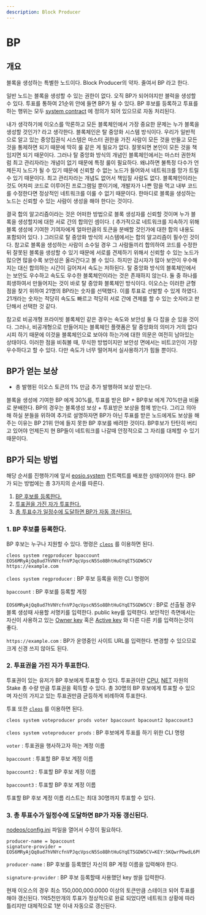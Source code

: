 ```yaml
---
description: Block Producer
---
```


# BP

## 개요

블록을 생성하는 특별한 노드이다. Block Producer의 약자. 줄여서 BP 라고 한다.

일반 노드는 블록을 생성할 수 있는 권한이 없다. 오직 BP가 되어야지만 블럭을 생성할 수 있다. 투표를 통하여  21순위 안에 들면 BP가 될 수 있다. BP 후보를 등록하고 투표를 하는 행위는 모두 [system contract](../s/system-contract.md) 에 정의가 되어 있으므로 자동 처리된다.

내가 생각하기에 이오스를 막론하고 모든 블록체인에서 가장 중요한 문제는 누가 블록을 생성할 것인가? 라고 생각한다. 블록체인은 탈 중앙화 시스템 방식이다. 우리가 일반적으로 알고 있는 중앙집권식 시스템은 마스터 권한을 가진 사람이 모든 것을 만들고 모든 것을 통제하면 되기 때문에 딱히 룰 같은 게 필요가 없다. 잘못되면 본인이 모든 것을 책임지면 되기 때문이다. 그러나 탈 중앙화 방식의 개념인 블록체인에서는 마스터 권한처럼 최고 관리자라는 개념이 없기 때문에 특정 룰이 필요하다. 왜냐하면 불특정 다수가 언제든지 노드가 될 수 있기 때문에 신뢰할 수 없는 노드가 들어와서 네트워크를 망가 트릴 수 있기 때문이다. 최고 관리자라는 개념도 없어서 책임질 사람도 없다. 블록체인이라는 것도 어차피 코드로 이루어진 프로그램일 뿐이기에, 개발자가 나쁜 맘을 먹고 내부 코드를 수정한다면 정상적인 네트워크를 이룰 수 없기 때문이다. 한마디로 블록을 생성하는 노드는 신뢰할 수 있는 사람이 생성을 해야 한다는 것이다. 

결국 합의 알고리즘이라는 것은 어떠한 방법으로 블록 생성자를 신뢰할 것이며 누가 블록을 생성할지에 대한 서로 간의 합의인 셈이다. \( 추가적으로 네트워크를 지속하기 위해 블록 생성에 기여한 기여자에게 얼마만큼의 토큰을 분배할 것인가에 대한 합의 내용도 포함되어 있다. \) 그러므로 탈 중앙화 방식의 시스템에서는 합의 알고리즘이 필수인 것이다. 참고로 블록을 생성하는 사람이 소수일 경우 그 사람들끼리 합의하여 코드를 수정한 뒤 잘못된 블록을 생성할 수 있기 때문에 서로를 견제하기 위해서 신뢰할 수 있는 노드가 많으면 많을수록 보안성은 올라간다고 볼 수 있다. 하지만 감시자가 많아 보안이 우수해지는 대신 합의하는 시간이 길어져서 속도는 저하된다. 탈 중앙화 방식의 블록체인에서는 보안도 우수하고 속도도 우수한 블록체인이라는 것은 존재하지 않는다. 둘 중 하나를 희생하여서 만들어지는 것이 바로 탈 중앙화 블록체인 방식이다. 이오스는 이러한 균형점을 찾기 위하여 21명의 BP라는 숫자를 선택했다. 이를 투표로 선발할 수 있게 하였다. 21개라는 숫자는 적당히 속도도 빠르고 적당히 서로 간에 견제를 할 수 있는 숫자라고 판단해서 선택한 것 같다.

참고로 비공개형 프라이빗 블록체인 같은 경우는 속도와 보안성 둘 다 잡을 순 있을 것이다. 그러나, 비공개형으로 만들어지는 블록체인 플랫폼은 탈 중앙화의 의미가 거의 없다시피 하기 때문에 이것을 블록체인으로 보아야 하는가에 대한 의문은 여전히 남아있는 상태이다. 이러한 점을 비춰볼 때, 무식한 방법이지만 보안성 면에서는 비트코인이 가장 우수하다고 할 수 있다. 다만 속도가 너무 떨어져서 실사용하기가 힘들 뿐이다.

## BP가 얻는 보상

* 총 발행된 이오스 토큰의 1% 만금 추가 발행하여 보상 받는다.

블록을 생성에 기여한 BP 에게 30%를, 투표를 받은 BP + BP후보 에게 70%만큼 비율로 분배한다. BP의 경우는 블록생성 보상 + 투표받은 보상을 함께 받는다. 그리고 의아해 하실 분들을 위하여 추가로 설명하자면 BP가 아닌 투표를 받은 노드에게도 보상을 해 주는 이유는 BP 21위 안에 들지 못한 BP 후보를 배려한 것이다. BP후보가 탄탄히 버티고 있어야 언제든지 현 BP들이 네트워크를 나갈때 안정적으로 그 자리를 대체할 수 있기 때문이다.  

## BP가 되는 방법

해당 순서를 진행하기에 앞서 [eosio.system](../e/eosio.system.md) 컨트랙트를 배포한 상태이어야 한다. BP가 되는 방법에는 총 3가지의 순서를 따른다.

1. [BP 후보를 등록한다.](bp.md#1-bp)
2. [투표권을 가진 자가 투표한다.](bp.md#2)
3. [총 투표수가 일정수에 도달하면 BP가 자동 갱신된다.](bp.md#3-bp)

### 1. BP 후보를 등록한다.

BP 후보는 누구나 지원할 수 있다. 명령은 [`cleos`](../c/cleos.md) 를 이용하면 된다. 

```text
cleos system regproducer bpaccount EOS6MRyAjQq8ud7hVNYcfnVPJqcVpscN5So8BhtHuGYqET5GDW5CV https://example.com
```

`cleos system regproducer` : BP 후보 등록을 위한 CLI 명령어

`bpaccount` : BP 후보를 등록할 계정

`EOS6MRyAjQq8ud7hVNYcfnVPJqcVpscN5So8BhtHuGYqET5GDW5CV` : BP로 선출될 경우 블록 생성때  사용할 서명키를 입력한다. public key를 입력한다. 보안적인 측면에서는 자신이 사용하고 있는 [Owner key](../o/owner-key.md) 혹은 [Active key](../a/active-key.md) 와 다른 다른 키를 입력하는것이 좋다.

`https://example.com` : BP가 운영중인 사이트 URL를 입력한다. 변경할 수 있으므로 크게 신경 쓰지 않아도 된다.

### 2. 투표권을 가진 자가 투표한다.

투표권이 있는 유저가 BP 후보에게 투표할 수 있다. 투표권이란 [CPU](../c/cpu.md), [NET](../n/net.md) 자원의 Stake 총 수량 만큼 투표권을 획득할 수 있다. 총 30명의 BP 후보에게 투표할 수 있으며 자신의 가지고 있는 투표권만큼 균등하게 비례하여 투표한다.

투표 또한 [`cleos`](../c/cleos.md) 를 이용하면 된다.

```text
cleos system voteproducer prods voter bpaccount bpacount2 bpaccount3
```

`cleos system voteproducer prods` : BP 후보에게 투표를 하기 위한 CLI 명령

`voter` : 투표권을 행사하고자 하는 계정 이름

`bpaccount` : 투표할 BP 후보 계정 이름

`bpaccount2` : 투표할 BP 후보 계정 이름

`bpaccount3` : 투표할 BP 후보 계정 이름

투표할 BP 후보 계정 이름 리스트는 최대 30명까지 투표할 수 있다.

### 3. 총 투표수가 일정수에 도달하면 BP가 자동 갱신된다.

[nodeos/config.ini](../n/nodeos-config.ini.md) 파일을 열어서 수정이 필요하다.

```text
producer-name = bpaccount
signature-provider = EOS6MRyAjQq8ud7hVNYcfnVPJqcVpscN5So8BhtHuGYqET5GDW5CV=KEY:5KQwrPbwdL6PhXujxW37FSSQZ1JiwsST4cqQzDeyXtP79zkvFD3
```

`producer-name` : BP 후보를 등록했던 자신의 BP 계정 이름을 입력해야 한다.

`signature-provider` : BP 후보 등록할때 사용했던 key 쌍을 입력한다.

현재 이오스의 경우 최소 150,000,000.0000 이상의 토큰만큼 스테이크 되어 투표를 해야 갱신된다.  1억5천만개의 투표가 정상적으로 완료 되었다면 네트워크 상황에 따라 틀리지만 대체적으로 1분 이내 자동으로 갱신된다.



